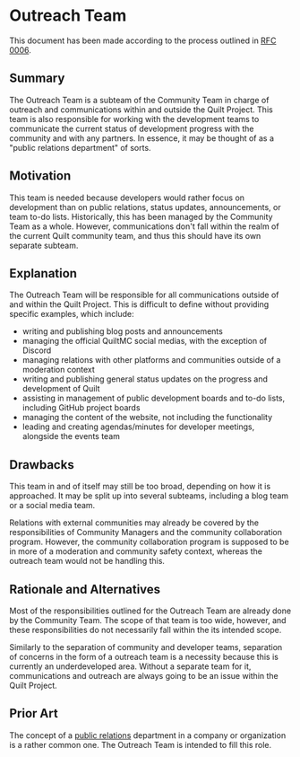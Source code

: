 # Outreach Team

This document has been made according to the process outlined in [RFC
0006][RFC6].

## Summary

The Outreach Team is a subteam of the Community Team in charge of outreach
and communications within and outside the Quilt Project. This team is also
responsible for working with the development teams to communicate the
current status of development progress with the community and with any
partners. In essence, it may be thought of as a "public relations
department" of sorts.

## Motivation

This team is needed because developers would rather focus on development than
on public relations, status updates, announcements, or team to-do lists.
Historically, this has been managed by the Community Team as a whole.
However, communications don't fall within the realm of the current Quilt
community team, and thus this should have its own separate subteam.

## Explanation

The Outreach Team will be responsible for all communications outside of and
within the Quilt Project. This is difficult to define without providing
specific examples, which include:

- writing and publishing blog posts and announcements
- managing the official QuiltMC social medias, with the exception of Discord
- managing relations with other platforms and communities outside of a
  moderation context
- writing and publishing general status updates on the progress and
  development of Quilt
- assisting in management of public development boards and to-do lists,
  including GitHub project boards
- managing the content of the website, not including the functionality
- leading and creating agendas/minutes for developer meetings, alongside the
  events team

## Drawbacks

This team in and of itself may still be too broad, depending on how it is
approached. It may be split up into several subteams, including a blog team
or a social media team.

Relations with external communities may already be covered by the
responsibilities of Community Managers and the community collaboration
program. However, the community collaboration program is supposed to be in
more of a moderation and community safety context, whereas the outreach
team would not be handling this.

## Rationale and Alternatives

Most of the responsibilities outlined for the Outreach Team are already done
by the Community Team. The scope of that team is too wide, however, and
these responsibilities do not necessarily fall within the its intended scope.

Similarly to the separation of community and developer teams, separation of
concerns in the form of a outreach team is a necessity because this is
currently an underdeveloped area. Without a separate team for it,
communications and outreach are always going to be an issue within the Quilt
Project.

## Prior Art

The concept of a [public relations][PR] department in a company or organization
is a rather common one. The Outreach Team is intended to fill this role.

[PR]: https://en.wikipedia.org/wiki/Public_relations
[RFC6]: /structure/0006-governance.md#teams
